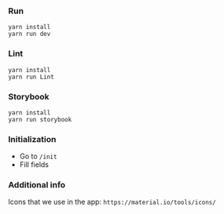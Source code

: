 ### Run
```
yarn install
yarn run dev
```

### Lint
```
yarn install
yarn run Lint
```

### Storybook
```
yarn install
yarn run storybook
```

### Initialization
* Go to `/init`
* Fill fields

### Additional info
Icons that we use in the app: `https://material.io/tools/icons/`